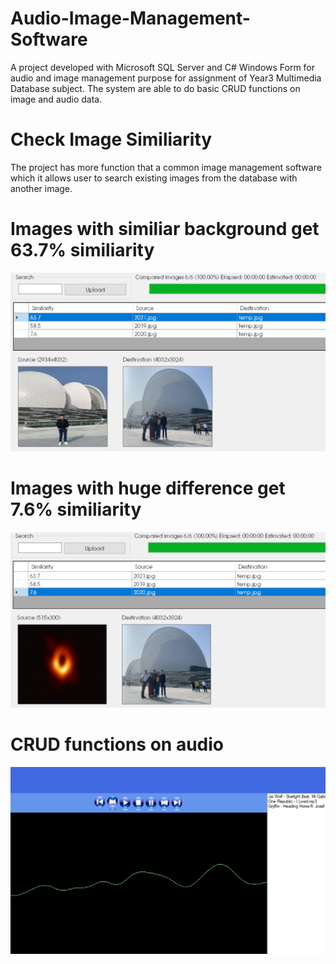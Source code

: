 # Audio-Image-Management-Software
A project developed with Microsoft SQL Server and C# Windows Form for audio and image management purpose for assignment of Year3 Multimedia Database subject. The system are able to do basic CRUD functions on image and audio data.

# Check Image Similiarity
The project has more function that a common image management software which it allows user to search existing images from the database with another image.

# Images with similiar background get 63.7% similiarity
![](https://raw.githubusercontent.com/ChuaN15/Audio-Image-Management-Software/master/AudioVideoPlayer/accurate.PNG "Images with similiar background")

# Images with huge difference get 7.6% similiarity
![](https://raw.githubusercontent.com/ChuaN15/Audio-Image-Management-Software/master/AudioVideoPlayer/black.PNG "Images with hige difference")

# CRUD functions on audio
![](https://raw.githubusercontent.com/ChuaN15/Audio-Image-Management-Software/master/AudioVideoPlayer/Capture.PNG)
